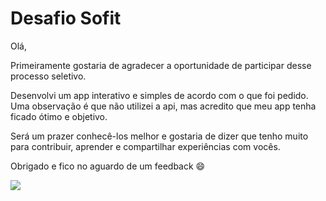 # Desafio Sofit

Olá,

Primeiramente gostaria de agradecer a oportunidade de participar desse processo seletivo.

Desenvolvi um app interativo e simples de acordo com o que foi pedido.
Uma observação é que não utilizei a api, mas acredito que meu app tenha ficado ótimo e objetivo.

Será um prazer conhecê-los melhor e gostaria de dizer que tenho muito para contribuir, aprender e compartilhar experiências com vocês.

Obrigado e fico no aguardo de um feedback 😄

<a href="{https://youtu.be/nl9BkpQ6nNs}" title="Desafio Sofit">
    <img src="./img/sofit.png" />
</a>


